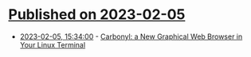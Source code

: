 # [Published on 2023-02-05](index.md)

* [2023-02-05, 15:34:00](https://linux.slashdot.org/story/23/02/04/0246248/carbonyl-a-new-graphical-web-browser-in-your-linux-terminal?utm_source=rss1.0mainlinkanon&utm_medium=feed) - [Carbonyl: a New Graphical Web Browser in Your Linux Terminal](https://linux.slashdot.org/story/23/02/04/0246248/carbonyl-a-new-graphical-web-browser-in-your-linux-terminal?utm_source=rss1.0mainlinkanon&utm_medium=feed)
